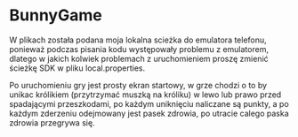 # BunnyGame
W plikach została podana moja lokalna scieżka do emulatora telefonu, ponieważ podczas pisania kodu występowały problemu z emulatorem, dlatego w jakich kolwiek problemach z uruchomieniem proszę zmienić ścieżkę SDK w pliku local.properties.

Po uruchomieniu gry jest prosty ekran startowy, w grze chodzi o to by unikac królikiem (przytrzymać muszką na króliku) w lewo lub prawo przed spadającymi przeszkodami, po każdym uniknięciu naliczane są punkty, a po każdym zderzeniu odejmowany jest pasek zdrowia, po utracie calego paska zdrowia przegrywa się.
